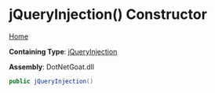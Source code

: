 # jQueryInjection\(\) Constructor

[Home](../../../../../README.md)

**Containing Type**: [jQueryInjection](../README.md)

**Assembly**: DotNetGoat\.dll

```csharp
public jQueryInjection()
```


